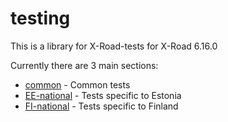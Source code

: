 # testing

This is a library for X-Road-tests for X-Road 6.16.0

Currently there are 3 main sections:

- [common](common) - Common tests
- [EE-national](EE-national) - Tests specific to Estonia
- [FI-national](FI-national) - Tests specific to Finland
